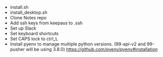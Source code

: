 - install.sh
- install_desktop.sh
- Clone Notes repo
- Add ssh keys from keepass to .ssh
- Set up Slack
- Set keyboard shortcuts
- Set CAPS lock to ctrl_L
- Install pyenv to manage multiple python versions. (99-api-v2 and 99-pusher will be using 3.8.0)
  https://github.com/pyenv/pyenv#installation
